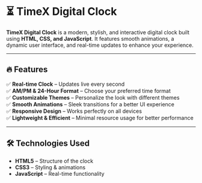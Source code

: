# ⏳ TimeX Digital Clock  

**TimeX Digital Clock** is a modern, stylish, and interactive digital clock built using **HTML, CSS, and JavaScript**. It features smooth animations, a dynamic user interface, and real-time updates to enhance your experience.  

---

## 🔥 Features  

✅ **Real-time Clock** – Updates live every second  
✅ **AM/PM & 24-Hour Format** – Choose your preferred time format  
✅ **Customizable Themes** – Personalize the look with different themes  
✅ **Smooth Animations** – Sleek transitions for a better UI experience  
✅ **Responsive Design** – Works perfectly on all devices  
✅ **Lightweight & Efficient** – Minimal resource usage for better performance  

---

## 🛠️ Technologies Used  

- **HTML5** – Structure of the clock  
- **CSS3** – Styling & animations  
- **JavaScript** – Real-time functionality  
